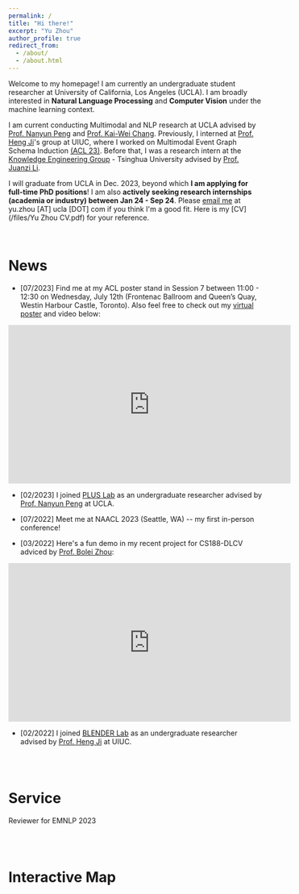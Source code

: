 ```yaml
---
permalink: /
title: "Hi there!"
excerpt: "Yu Zhou"
author_profile: true
redirect_from: 
  - /about/
  - /about.html
---
```


Welcome to my homepage! I am currently an undergraduate student researcher at University of California, Los Angeles (UCLA). I am broadly interested in **Natural Language Processing** and **Computer Vision** under the machine learning context. 



I am current conducting Multimodal and NLP research at UCLA advised by [Prof. Nanyun Peng](https://vnpeng.net/) and [Prof. Kai-Wei Chang](http://web.cs.ucla.edu/~kwchang/). Previously, I interned at [Prof. Heng Ji](http://blender.cs.illinois.edu/hengji/research.html)'s group at UIUC, where I worked on Multimodal Event Graph Schema Induction [(ACL 23)](https://arxiv.org/pdf/2305.17542v1.pdf). Before that, I was a research intern at the [Knowledge Engineering Group](https://keg.cs.tsinghua.edu.cn/) - Tsinghua University advised by [Prof. Juanzi Li](http://keg.cs.tsinghua.edu.cn/persons/ljz/).

<!-- I have worked as an undergraduate researcher at the [Knowledge Engineering Group - Tsinghua University](https://keg.cs.tsinghua.edu.cn/) advised by [Prof. Juanzi Li](http://keg.cs.tsinghua.edu.cn/persons/ljz/) in 2021. Before that, I was a research intern at the [Structures-Computer Interaction Laboratory - UCLA](https://structures.computer/) under [Prof. M. Khalid Jawed](http://www.khalidjawed.com/).  -->

     
I will graduate from UCLA in Dec. 2023, beyond which **I am applying for full-time PhD positions**! I am also **actively seeking research internships (academia or industry) between Jan 24 - Sep 24**. Please [email me](mailto:yu.zhou@ucla.edu) at yu.zhou [AT] ucla [DOT] com if you think I'm a good fit. Here is my [CV](/files/Yu Zhou CV.pdf) for your reference.

<br/>


News
======
- [07/2023] Find me at my ACL poster stand in Session 7 between 11:00 - 12:30 on Wednesday, July 12th (Frontenac Ballroom and Queen’s Quay, Westin Harbour Castle, Toronto). Also feel free to check out my [virtual poster](https://underline.io/events/395/posters/15298/poster/76443-non-sequential-graph-script-induction-via-multimedia-grounding?tab=poster) and video below:
<iframe width="560" height="315" src="https://www.youtube.com/embed/fZ1MWM0o6l4" title="YouTube video player" frameborder="0" allow="accelerometer; autoplay; clipboard-write; encrypted-media; gyroscope; picture-in-picture" allowfullscreen></iframe>


<!--- [05/2023] Meet me at ACL 2023 (Toronto, Canada) -- where I will present my first author work [Non-Sequential Graph Script Induction via Multimedia Grounding](https://arxiv.org/pdf/2305.17542v1.pdf) at the main conference!-->


- [02/2023] I joined [PLUS Lab](https://vnpeng.net/group/) as an undergraduate researcher advised by [Prof. Nanyun Peng](https://vnpeng.net/) at UCLA.


- [07/2022] Meet me at NAACL 2023 (Seattle, WA) -- my first in-person conference!


- [03/2022] Here's a fun demo in my recent project for CS188-DLCV adviced by [Prof. Bolei Zhou](https://boleizhou.github.io/):
<iframe width="560" height="315" src="https://www.youtube.com/embed/H1gXwSYAml4" title="YouTube video player" frameborder="0" allow="accelerometer; autoplay; clipboard-write; encrypted-media; gyroscope; picture-in-picture" allowfullscreen></iframe>


- [02/2022] I joined [BLENDER Lab](http://blender.cs.illinois.edu/index.html) as an undergraduate researcher advised by [Prof. Heng Ji](http://blender.cs.illinois.edu/hengji/research.html) at UIUC.


<br/><br/>


Service
======

Reviewer for EMNLP 2023


<!-- For more info
======
- My publications can be found [here](/publications).
- My contact information can be found [here](/contact). -->


<br/><br/>

Interactive Map
======
<br/>

<script type="text/javascript" id="clstr_globe" src="//clustrmaps.com/globe.js?&w=300&d=YG3LLVlq54HoY9rGWpc4hPvuYUkUMn3z9Oy4kPbWotI"></script>
